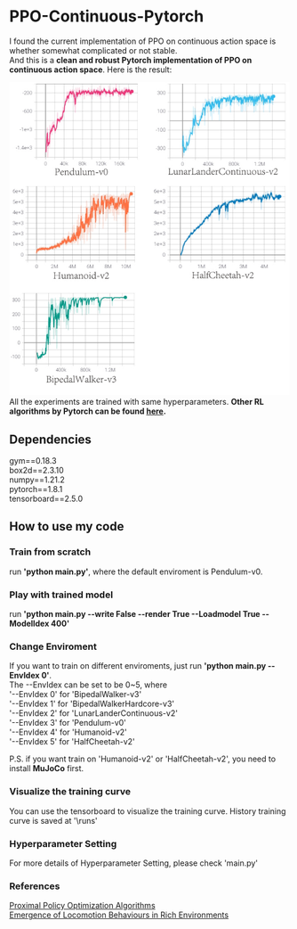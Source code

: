 # PPO-Continuous-Pytorch
I found the current implementation of PPO on continuous action space is whether somewhat complicated or not stable.  
And this is a **clean and robust Pytorch implementation of PPO on continuous action space**. Here is the result:  
  
![avatar](https://github.com/XinJingHao/PPO-Continuous-Pytorch/blob/main/ppo_result.jpg)  
All the experiments are trained with same hyperparameters. **Other RL algorithms by Pytorch can be found [here](https://github.com/XinJingHao/RL-Algorithms-by-Pytorch).**


## Dependencies
gym==0.18.3  
box2d==2.3.10  
numpy==1.21.2  
pytorch==1.8.1  
tensorboard==2.5.0

## How to use my code
### Train from scratch
run **'python main.py'**, where the default enviroment is Pendulum-v0.  
### Play with trained model
run **'python main.py --write False --render True --Loadmodel True --ModelIdex 400'**  
### Change Enviroment
If you want to train on different enviroments, just run **'python main.py --EnvIdex 0'**.  
The --EnvIdex can be set to be 0~5, where   
'--EnvIdex 0' for 'BipedalWalker-v3'  
'--EnvIdex 1' for 'BipedalWalkerHardcore-v3'  
'--EnvIdex 2' for 'LunarLanderContinuous-v2'  
'--EnvIdex 3' for 'Pendulum-v0'  
'--EnvIdex 4' for 'Humanoid-v2'  
'--EnvIdex 5' for 'HalfCheetah-v2' 

P.S. if you want train on 'Humanoid-v2' or 'HalfCheetah-v2', you need to install **MuJoCo** first.
### Visualize the training curve
You can use the tensorboard to visualize the training curve. History training curve is saved at '\runs'
### Hyperparameter Setting
For more details of Hyperparameter Setting, please check 'main.py'
### References
[Proximal Policy Optimization Algorithms](https://arxiv.org/pdf/1707.06347.pdf)  
[Emergence of Locomotion Behaviours in Rich Environments](https://arxiv.org/pdf/1707.02286.pdf)

